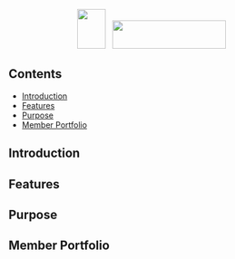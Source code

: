 <p align="center">
    <img src="https://i.ibb.co/j6zC0X3/ezgif-4-241998eeff.gif" height="70" width="50"/> &nbsp;
    <img src="https://i.ibb.co/1b7syj4/8fbde1eefb01a339aa88ecb27fcf0fa8.png" height="50" width="200"/>
</p>

## Contents
- [Introduction](#introduction)
- [Features](#features)
- [Purpose](#purpose)
- [Member Portfolio](#members)

### <a name="introduction"></a>
## Introduction
<!-- Your introduction content here -->

### <a name="features"></a>
## Features
<!-- Your features content here -->

### <a name="purpose"></a>
## Purpose
<!-- Your purpose content here -->

### <a name="members"></a>
## Member Portfolio
<!-- Your member portfolio content here -->

